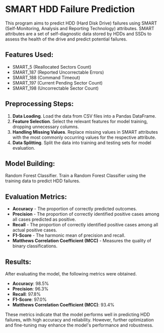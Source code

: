 # SMART HDD Failure Prediction

This program aims to predict HDD (Hard Disk Drive) failures using SMART (Self-Monitoring, Analysis and Reporting Technology) attributes. SMART attributes are a set of self-diagnostic data stored by HDDs and SSDs to assess the health of the drive and predict potential failures.

## Features Used:

- SMART_5 (Reallocated Sectors Count)
- SMART_187 (Reported Uncorrectable Errors)
- SMART_188 (Command Timeout)
- SMART_197 (Current Pending Sector Count)
- SMART_198 (Uncorrectable Sector Count)

## Preprocessing Steps:

1. **Data Loading**. Load the data from CSV files into a Pandas DataFrame.
2. **Feature Selection**. Select the relevant features for model training, dropping unnecessary columns.
3. **Handling Missing Values**. Replace missing values in SMART attributes with the most commonly occurring values for the respective attribute.
4. **Data Splitting**. Split the data into training and testing sets for model evaluation.


## Model Building:

Random Forest Classifier. Train a Random Forest Classifier using the training data to predict HDD failures.

## Evaluation Metrics:

- **Accuracy** - The proportion of correctly predicted outcomes.
- **Precision** - The proportion of correctly identified positive cases among all cases predicted as positive.
- **Recall** - The proportion of correctly identified positive cases among all actual positive cases.
- **F1-Score** - The harmonic mean of precision and recall.
- **Matthews Correlation Coefficient (MCC)** - Measures the quality of binary classifications.


## Results:

After evaluating the model, the following metrics were obtained.

- **Accuracy**: 98.5%
- **Precision**: 96.3%
- **Recall**: 97.8%
- **F1-Score**: 97.0%
- **Matthews Correlation Coefficient (MCC)**: 93.4%

These metrics indicate that the model performs well in predicting HDD failures, with high accuracy and reliability. However, further optimization and fine-tuning may enhance the model's performance and robustness.